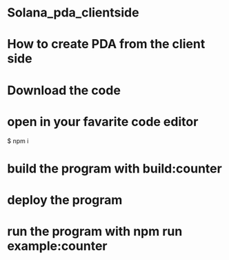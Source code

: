 # Solana_pda_clientside
# How to create PDA from the client side
# Download the code
# open in your favarite code editor
$ npm i
# build the program with build:counter
# deploy the program
# run the program with npm run example:counter

